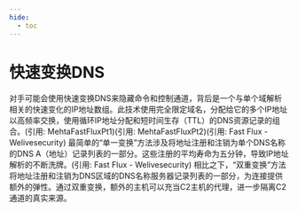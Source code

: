 ```yaml
---
hide:
  - toc
---
```


# 快速变换DNS

对手可能会使用快速变换DNS来隐藏命令和控制通道，背后是一个与单个域解析相关的快速变化的IP地址数组。此技术使用完全限定域名，分配给它的多个IP地址以高频率交换，使用循环IP地址分配和短时间生存（TTL）的DNS资源记录的组合。(引用: MehtaFastFluxPt1)(引用: MehtaFastFluxPt2)(引用: Fast Flux - Welivesecurity)  最简单的“单一变换”方法涉及将地址注册和注销为单个DNS名称的DNS A（地址）记录列表的一部分。这些注册的平均寿命为五分钟，导致IP地址解析的不断洗牌。(引用: Fast Flux - Welivesecurity)  相比之下，“双重变换”方法将地址注册和注销为DNS区域的DNS名称服务器记录列表的一部分，为连接提供额外的弹性。通过双重变换，额外的主机可以充当C2主机的代理，进一步隔离C2通道的真实来源。

